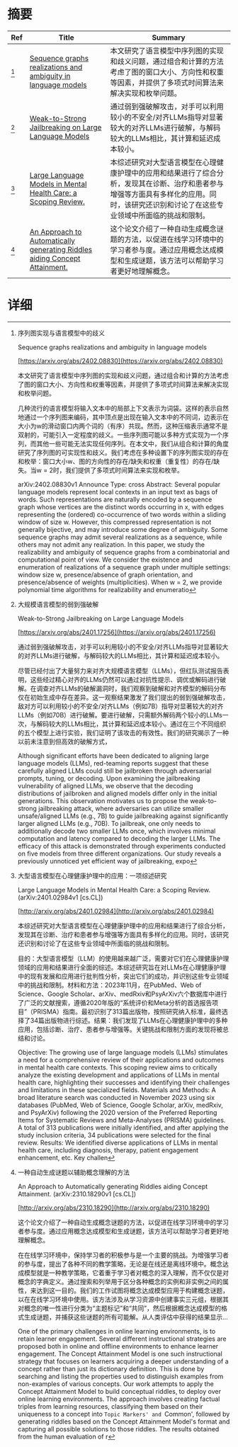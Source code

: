 # 摘要

| Ref | Title | Summary |
| --- | --- | --- |
| [^1] | [Sequence graphs realizations and ambiguity in language models](https://arxiv.org/abs/2402.08830) | 本文研究了语言模型中序列图的实现和歧义问题，通过组合和计算的方法考虑了图的窗口大小、方向性和权重等因素，并提供了多项式时间算法来解决实现和枚举问题。 |
| [^2] | [Weak-to-Strong Jailbreaking on Large Language Models](https://arxiv.org/abs/2401.17256) | 通过弱到强破解攻击，对手可以利用较小的不安全/对齐LLMs指导对显著较大的对齐LLMs进行破解，与解码较大的LLMs相比，其计算和延迟成本较小。 |
| [^3] | [Large Language Models in Mental Health Care: a Scoping Review.](http://arxiv.org/abs/2401.02984) | 本综述研究对大型语言模型在心理健康护理中的应用和结果进行了综合分析，发现其在诊断、治疗和患者参与增强等方面具有多样化的应用。同时，该研究还识别和讨论了在这些专业领域中所面临的挑战和限制。 |
| [^4] | [An Approach to Automatically generating Riddles aiding Concept Attainment.](http://arxiv.org/abs/2310.18290) | 这个论文介绍了一种自动生成概念谜题的方法，以促进在线学习环境中的学习者参与度。通过应用概念达成模型和生成谜题，该方法可以帮助学习者更好地理解概念。 |

# 详细

[^1]: 序列图实现与语言模型中的歧义

    Sequence graphs realizations and ambiguity in language models

    [https://arxiv.org/abs/2402.08830](https://arxiv.org/abs/2402.08830)

    本文研究了语言模型中序列图的实现和歧义问题，通过组合和计算的方法考虑了图的窗口大小、方向性和权重等因素，并提供了多项式时间算法来解决实现和枚举问题。

    

    几种流行的语言模型将输入文本中的局部上下文表示为词袋。这样的表示自然地通过一个序列图来编码，其中顶点是出现在输入文本中的不同词，边表示在大小为w的滑动窗口内两个词的（有序）共现。然而，这种压缩表示通常不是双射的，可能引入一定程度的歧义。一些序列图可能以多种方式实现为一个序列，而其他一些可能无法实现任何序列。在本文中，我们从组合和计算的角度研究了序列图的可实现性和歧义。我们考虑在多种设置下的序列图实现的存在和枚举：窗口大小w、图的方向性的存在/缺失和权重（重复性）的存在/缺失。当w = 2时，我们提供了多项式时间算法来实现和枚举。

    arXiv:2402.08830v1 Announce Type: cross Abstract: Several popular language models represent local contexts in an input text as bags of words. Such representations are naturally encoded by a sequence graph whose vertices are the distinct words occurring in x, with edges representing the (ordered) co-occurrence of two words within a sliding window of size w. However, this compressed representation is not generally bijective, and may introduce some degree of ambiguity. Some sequence graphs may admit several realizations as a sequence, while others may not admit any realization. In this paper, we study the realizability and ambiguity of sequence graphs from a combinatorial and computational point of view. We consider the existence and enumeration of realizations of a sequence graph under multiple settings: window size w, presence/absence of graph orientation, and presence/absence of weights (multiplicities). When w = 2, we provide polynomial time algorithms for realizability and enumeratio
    
[^2]: 大规模语言模型的弱到强破解

    Weak-to-Strong Jailbreaking on Large Language Models

    [https://arxiv.org/abs/2401.17256](https://arxiv.org/abs/2401.17256)

    通过弱到强破解攻击，对手可以利用较小的不安全/对齐LLMs指导对显著较大的对齐LLMs进行破解，与解码较大的LLMs相比，其计算和延迟成本较小。

    

    尽管已经付出了大量努力来对齐大规模语言模型（LLMs），但红队测试报告表明，这些经过精心对齐的LLMs仍然可以通过对抗性提示、调优或解码进行破解。在调查对齐LLMs的破解漏洞时，我们观察到破解和对齐模型的解码分布仅在初始生成中存在差异。这一观察结果激发了我们提出的弱到强破解攻击，敌对方可以利用较小的不安全/对齐LLMs（例如7B）指导对显著较大的对齐LLMs（例如70B）进行破解。要进行破解，只需额外解码两个较小的LLMs一次，与解码较大的LLMs相比，其计算和延迟成本较小。通过在三个不同组织的五个模型上进行实验，我们证明了该攻击的有效性。我们的研究揭示了一种以前未注意到但高效的破解方式，

    Although significant efforts have been dedicated to aligning large language models (LLMs), red-teaming reports suggest that these carefully aligned LLMs could still be jailbroken through adversarial prompts, tuning, or decoding. Upon examining the jailbreaking vulnerability of aligned LLMs, we observe that the decoding distributions of jailbroken and aligned models differ only in the initial generations. This observation motivates us to propose the weak-to-strong jailbreaking attack, where adversaries can utilize smaller unsafe/aligned LLMs (e.g., 7B) to guide jailbreaking against significantly larger aligned LLMs (e.g., 70B). To jailbreak, one only needs to additionally decode two smaller LLMs once, which involves minimal computation and latency compared to decoding the larger LLMs. The efficacy of this attack is demonstrated through experiments conducted on five models from three different organizations. Our study reveals a previously unnoticed yet efficient way of jailbreaking, expo
    
[^3]: 大型语言模型在心理健康护理中的应用：一项综述研究

    Large Language Models in Mental Health Care: a Scoping Review. (arXiv:2401.02984v1 [cs.CL])

    [http://arxiv.org/abs/2401.02984](http://arxiv.org/abs/2401.02984)

    本综述研究对大型语言模型在心理健康护理中的应用和结果进行了综合分析，发现其在诊断、治疗和患者参与增强等方面具有多样化的应用。同时，该研究还识别和讨论了在这些专业领域中所面临的挑战和限制。

    

    目的：大型语言模型（LLM）的使用越来越广泛，需要对它们在心理健康护理领域的应用和结果进行全面的综述。本综述研究旨在对LLMs在心理健康护理中的现有发展和应用进行批判性分析，突出它们的成功，并识别这些专业领域中的挑战和限制。材料和方法：2023年11月，在PubMed、Web of Science、Google Scholar、arXiv、medRxiv和PsyArXiv六个数据库中进行了广泛的文献搜索，遵循2020年版的“系统评价和Meta分析的首选报告项目”（PRISMA）指南。最初识别了313篇出版物，按照研究纳入标准，最终选择了34篇出版物进行综述。结果：我们发现了LLMs在心理健康护理中的多种应用，包括诊断、治疗、患者参与增强等。关键挑战和限制方面的发现将被总结和讨论。

    Objective: The growing use of large language models (LLMs) stimulates a need for a comprehensive review of their applications and outcomes in mental health care contexts. This scoping review aims to critically analyze the existing development and applications of LLMs in mental health care, highlighting their successes and identifying their challenges and limitations in these specialized fields. Materials and Methods: A broad literature search was conducted in November 2023 using six databases (PubMed, Web of Science, Google Scholar, arXiv, medRxiv, and PsyArXiv) following the 2020 version of the Preferred Reporting Items for Systematic Reviews and Meta-Analyses (PRISMA) guidelines. A total of 313 publications were initially identified, and after applying the study inclusion criteria, 34 publications were selected for the final review. Results: We identified diverse applications of LLMs in mental health care, including diagnosis, therapy, patient engagement enhancement, etc. Key challen
    
[^4]: 一种自动生成谜题以辅助概念理解的方法

    An Approach to Automatically generating Riddles aiding Concept Attainment. (arXiv:2310.18290v1 [cs.CL])

    [http://arxiv.org/abs/2310.18290](http://arxiv.org/abs/2310.18290)

    这个论文介绍了一种自动生成概念谜题的方法，以促进在线学习环境中的学习者参与度。通过应用概念达成模型和生成谜题，该方法可以帮助学习者更好地理解概念。

    

    在在线学习环境中，保持学习者的积极参与是一个主要的挑战。为增强学习者的参与度，提出了各种不同的教学策略，无论是在线还是离线环境中。概念达成模型就是一种教学策略，它着重于学习者对概念的深入理解，而不仅仅是对概念的字典定义。通过搜索和列举用于区分各种概念的实例和非实例之间的属性，来达到这一目的。我们的工作试图将概念达成模型应用于构建概念谜题，以在在线学习环境中使用。该方法涉及从学习资源中创建事实三元组，根据其对概念的唯一性进行分类为“主题标记”和“共同”，然后根据概念达成模型的格式生成谜题，并捕获这些谜题的所有可能解。从人类评估中获得的结果显示...

    One of the primary challenges in online learning environments, is to retain learner engagement. Several different instructional strategies are proposed both in online and offline environments to enhance learner engagement. The Concept Attainment Model is one such instructional strategy that focuses on learners acquiring a deeper understanding of a concept rather than just its dictionary definition. This is done by searching and listing the properties used to distinguish examples from non-examples of various concepts. Our work attempts to apply the Concept Attainment Model to build conceptual riddles, to deploy over online learning environments. The approach involves creating factual triples from learning resources, classifying them based on their uniqueness to a concept into `Topic Markers' and `Common', followed by generating riddles based on the Concept Attainment Model's format and capturing all possible solutions to those riddles. The results obtained from the human evaluation of r
    

